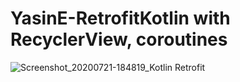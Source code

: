 # YasinE-RetrofitKotlin with RecyclerView, coroutines

![Screenshot_20200721-184819_Kotlin Retrofit](https://user-images.githubusercontent.com/44908368/88077074-8625cd00-cb83-11ea-9e7a-0e14aae5986e.jpg)
